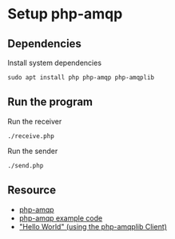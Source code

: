 # Setup php-amqp

## Dependencies
Install system dependencies
```
sudo apt install php php-amqp php-amqplib
```

## Run the program
Run the receiver
```
./receive.php
```

Run the sender
```
./send.php
```

## Resource
- [php-amqp](https://github.com/php-amqp/php-amqp/tree/latest)
- [php-amqp example code](https://github.com/rabbitmq/rabbitmq-tutorials/tree/main/php-amqp)
- ["Hello World" (using the php-amqplib Client)](https://www.rabbitmq.com/tutorials/tutorial-one-php.html)

